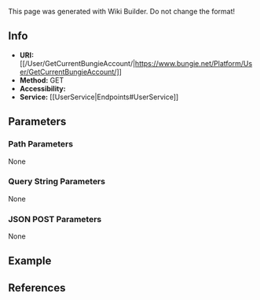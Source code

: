 <span class="wiki-builder">This page was generated with Wiki Builder. Do not change the format!</span>

## Info

* **URI:** [[/User/GetCurrentBungieAccount/|https://www.bungie.net/Platform/User/GetCurrentBungieAccount/]]
* **Method:** GET
* **Accessibility:** 
* **Service:** [[UserService|Endpoints#UserService]]

## Parameters
### Path Parameters
None

### Query String Parameters
None

### JSON POST Parameters
None

## Example


## References
